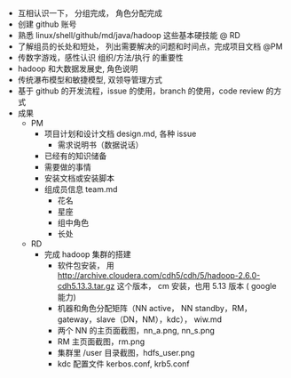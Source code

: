 - 互相认识一下， 分组完成， 角色分配完成
- 创建 github 账号
- 熟悉 linux/shell/github/md/java/hadoop 这些基本硬技能  @ RD
- 了解组员的长处和短处， 列出需要解决的问题和时间点，完成项目文档 @PM
- 传数字游戏，感性认识 组织/方法/执行 的重要性
- hadoop 和大数据发展史, 角色说明
- 传统瀑布模型和敏捷模型, 双领导管理方式
- 基于 github 的开发流程，issue 的使用，branch 的使用，code review 的方式
- 成果
  - PM
    - 项目计划和设计文档 design.md, 各种 issue
    	- 需求说明书（数据说话）
	- 已经有的知识储备
	- 需要做的事情
	- 安装文档或安装脚本
    - 组成员信息 team.md
      - 花名
      - 星座
      - 组中角色
      - 长处
  - RD
    - 完成 hadoop 集群的搭建
      - 软件包安装， 用 http://archive.cloudera.com/cdh5/cdh/5/hadoop-2.6.0-cdh5.13.3.tar.gz  这个版本， cm 安装，也用 5.13 版本 ( google 能力)
      - 机器和角色分配矩阵（NN active， NN standby，RM，gateway，slave（DN，NM），kdc）， wiw.md
      - 两个 NN 的主页面截图，nn_a.png, nn_s.png
      - RM 主页面截图，rm.png
      - 集群里 /user 目录截图，hdfs_user.png
      - kdc 配置文件 kerbos.conf, krb5.conf  
